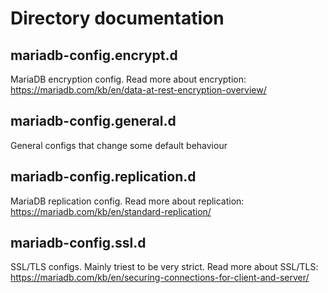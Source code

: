 # Directory documentation

## mariadb-config.encrypt.d
MariaDB encryption config. Read more about encryption: https://mariadb.com/kb/en/data-at-rest-encryption-overview/

## mariadb-config.general.d
General configs that change some default behaviour

## mariadb-config.replication.d
MariaDB replication config. Read more about replication: https://mariadb.com/kb/en/standard-replication/

## mariadb-config.ssl.d
SSL/TLS configs. Mainly triest to be very strict. Read more about SSL/TLS: https://mariadb.com/kb/en/securing-connections-for-client-and-server/
